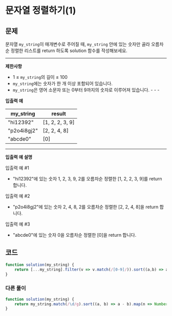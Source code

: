 # 문자열 정렬하기(1)

## **문제**

문자열 `my_string`이 매개변수로 주어질 때, `my_string` 안에 있는 숫자만 골라 오름차순 정렬한 리스트를 return 하도록 solution 함수를 작성해보세요.

***

**제한사항**

* 1 ≤ `my_string`의 길이 ≤ 100
* `my_string`에는 숫자가 한 개 이상 포함되어 있습니다.
* `my_string`은 영어 소문자 또는 0부터 9까지의 숫자로 이루어져 있습니다. - - -

**입출력 예**

| my\_string  | result           |
| ----------- | ---------------- |
| "hi12392"   | \[1, 2, 2, 3, 9] |
| "p2o4i8gj2" | \[2, 2, 4, 8]    |
| "abcde0"    | \[0]             |

***

**입출력 예 설명**

입출력 예 #1

* "hi12392"에 있는 숫자 1, 2, 3, 9, 2를 오름차순 정렬한 \[1, 2, 2, 3, 9]를 return 합니다.

입출력 예 #2

* "p2o4i8gj2"에 있는 숫자 2, 4, 8, 2를 오름차순 정렬한 \[2, 2, 4, 8]을 return 합니다.

입출력 예 #3

* "abcde0"에 있는 숫자 0을 오름차순 정렬한 \[0]을 return 합니다.



## 코드

```javascript
function solution(my_string) {
    return [...my_string].filter(v => v.match(/[0-9]/)).sort((a,b) => a-b).map(n => Number(n))
}
```

### 다른 풀이

```javascript
function solution(my_string) {
    return my_string.match(/\d/g).sort((a, b) => a - b).map(n => Number(n));
}
```
